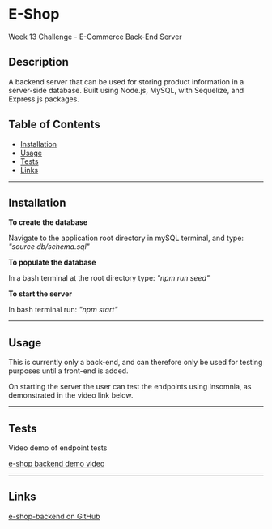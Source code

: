 # E-Shop

Week 13 Challenge - E-Commerce Back-End Server


## Description

A backend server that can be used for storing product information in a server-side database. Built using Node.js, MySQL, with Sequelize, and Express.js packages.

## Table of Contents
* [Installation](#installation)
* [Usage](#usage)
* [Tests](#tests)
* [Links](#links)


---
## Installation

**To create the database**

Navigate to the application root directory in mySQL terminal, and type: 
*"source db/schema.sql"*

**To populate the database** 

In a bash terminal at the root directory type: 
*"npm run seed"*

**To start the server**

In bash terminal run: 
*"npm start"*


---
## Usage

This is currently only a back-end, and can therefore only be used for testing purposes until a front-end is added.

On starting the server the user can test the endpoints using Insomnia, as demonstrated in the video link below.


---
## Tests

Video demo of endpoint tests

[e-shop backend demo video](https://drive.google.com/file/d/1owUEaPlTgTrZUUYq9Q58w1LP5l3jRSSs/view)


---
## Links

[e-shop-backend on GitHub](https://github.com/philmcgarty/e-shop-backend)



